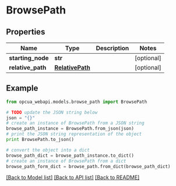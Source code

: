 # BrowsePath


## Properties
Name | Type | Description | Notes
------------ | ------------- | ------------- | -------------
**starting_node** | **str** |  | [optional] 
**relative_path** | [**RelativePath**](RelativePath.md) |  | [optional] 

## Example

```python
from opcua_webapi.models.browse_path import BrowsePath

# TODO update the JSON string below
json = "{}"
# create an instance of BrowsePath from a JSON string
browse_path_instance = BrowsePath.from_json(json)
# print the JSON string representation of the object
print BrowsePath.to_json()

# convert the object into a dict
browse_path_dict = browse_path_instance.to_dict()
# create an instance of BrowsePath from a dict
browse_path_form_dict = browse_path.from_dict(browse_path_dict)
```
[[Back to Model list]](../README.md#documentation-for-models) [[Back to API list]](../README.md#documentation-for-api-endpoints) [[Back to README]](../README.md)


